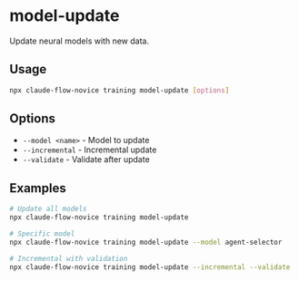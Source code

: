 # model-update

Update neural models with new data.

## Usage
```bash
npx claude-flow-novice training model-update [options]
```

## Options
- `--model <name>` - Model to update
- `--incremental` - Incremental update
- `--validate` - Validate after update

## Examples
```bash
# Update all models
npx claude-flow-novice training model-update

# Specific model
npx claude-flow-novice training model-update --model agent-selector

# Incremental with validation
npx claude-flow-novice training model-update --incremental --validate
```
